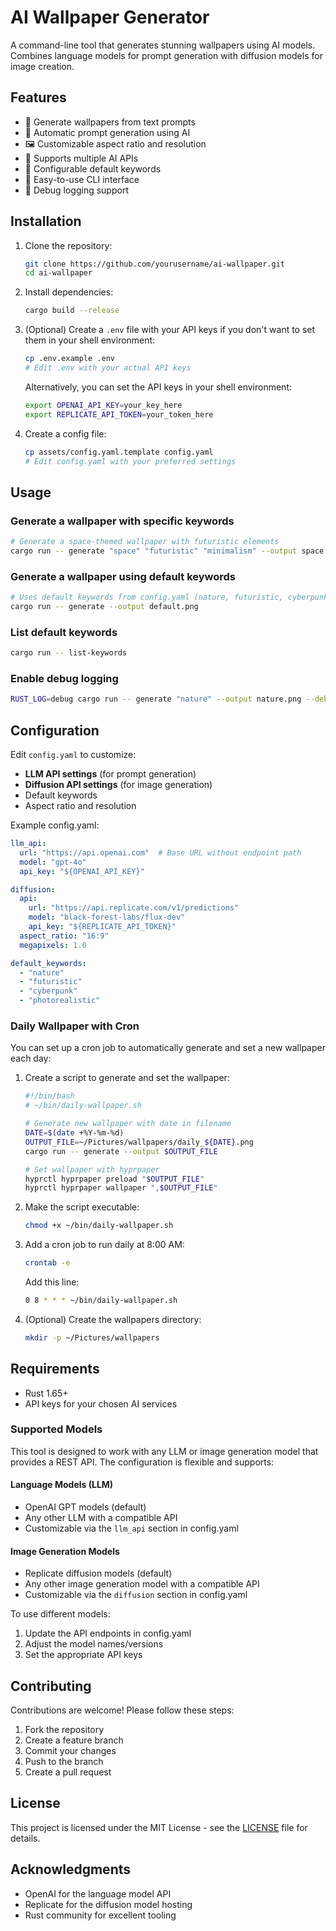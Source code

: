 # AI Wallpaper Generator

A command-line tool that generates stunning wallpapers using AI models. Combines language models for prompt generation with diffusion models for image creation.

## Features

- 🎨 Generate wallpapers from text prompts
- 🤖 Automatic prompt generation using AI
- 🖼️ Customizable aspect ratio and resolution
- 🔑 Supports multiple AI APIs
- 📝 Configurable default keywords
- 🐚 Easy-to-use CLI interface
- 🐛 Debug logging support

## Installation

1. Clone the repository:
   ```bash
   git clone https://github.com/yourusername/ai-wallpaper.git
   cd ai-wallpaper
   ```

2. Install dependencies:
   ```bash
   cargo build --release
   ```

3. (Optional) Create a `.env` file with your API keys if you don't want to set them in your shell environment:
   ```bash
   cp .env.example .env
   # Edit .env with your actual API keys
   ```
   Alternatively, you can set the API keys in your shell environment:
   ```bash
   export OPENAI_API_KEY=your_key_here
   export REPLICATE_API_TOKEN=your_token_here
   ```

4. Create a config file:
   ```bash
   cp assets/config.yaml.template config.yaml
   # Edit config.yaml with your preferred settings
   ```

## Usage

### Generate a wallpaper with specific keywords
```bash
# Generate a space-themed wallpaper with futuristic elements
cargo run -- generate "space" "futuristic" "minimalism" --output space.png
```

### Generate a wallpaper using default keywords
```bash
# Uses default keywords from config.yaml (nature, futuristic, cyberpunk, photorealistic)
cargo run -- generate --output default.png
```

### List default keywords
```bash
cargo run -- list-keywords
```

### Enable debug logging
```bash
RUST_LOG=debug cargo run -- generate "nature" --output nature.png --debug
```

## Configuration

Edit `config.yaml` to customize:

- **LLM API settings** (for prompt generation)
- **Diffusion API settings** (for image generation)
- Default keywords
- Aspect ratio and resolution

Example config.yaml:
```yaml
llm_api:
  url: "https://api.openai.com"  # Base URL without endpoint path
  model: "gpt-4o"
  api_key: "${OPENAI_API_KEY}"

diffusion:
  api:
    url: "https://api.replicate.com/v1/predictions"
    model: "black-forest-labs/flux-dev"
    api_key: "${REPLICATE_API_TOKEN}"
  aspect_ratio: "16:9"
  megapixels: 1.0

default_keywords:
  - "nature"
  - "futuristic"
  - "cyberpunk"
  - "photorealistic"
```

### Daily Wallpaper with Cron

You can set up a cron job to automatically generate and set a new wallpaper each day:

1. Create a script to generate and set the wallpaper:
   ```bash
   #!/bin/bash
   # ~/bin/daily-wallpaper.sh
   
   # Generate new wallpaper with date in filename
   DATE=$(date +%Y-%m-%d)
   OUTPUT_FILE=~/Pictures/wallpapers/daily_${DATE}.png
   cargo run -- generate --output $OUTPUT_FILE
   
   # Set wallpaper with hyprpaper
   hyprctl hyprpaper preload "$OUTPUT_FILE"
   hyprctl hyprpaper wallpaper ",$OUTPUT_FILE"
   ```

2. Make the script executable:
   ```bash
   chmod +x ~/bin/daily-wallpaper.sh
   ```

3. Add a cron job to run daily at 8:00 AM:
   ```bash
   crontab -e
   ```
   Add this line:
   ```bash
   0 8 * * * ~/bin/daily-wallpaper.sh
   ```

4. (Optional) Create the wallpapers directory:
   ```bash
   mkdir -p ~/Pictures/wallpapers
   ```

## Requirements

- Rust 1.65+
- API keys for your chosen AI services

### Supported Models

This tool is designed to work with any LLM or image generation model that provides a REST API. The configuration is flexible and supports:

#### Language Models (LLM)
- OpenAI GPT models (default)
- Any other LLM with a compatible API
- Customizable via the `llm_api` section in config.yaml

#### Image Generation Models
- Replicate diffusion models (default)
- Any other image generation model with a compatible API
- Customizable via the `diffusion` section in config.yaml

To use different models:
1. Update the API endpoints in config.yaml
2. Adjust the model names/versions
3. Set the appropriate API keys

## Contributing

Contributions are welcome! Please follow these steps:

1. Fork the repository
2. Create a feature branch
3. Commit your changes
4. Push to the branch
5. Create a pull request

## License

This project is licensed under the MIT License - see the [LICENSE](LICENSE) file for details.

## Acknowledgments

- OpenAI for the language model API
- Replicate for the diffusion model hosting
- Rust community for excellent tooling
